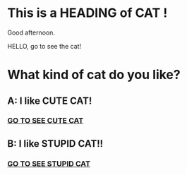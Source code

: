 
<html>
<head>
<title>Page Title</title>
</head>
<body>
<h1>
This is a HEADING of CAT !</h1>
</body> 
Good afternoon.


<p> 
HELLO, go to see the cat!</p>


<h1>
What kind of cat do you like?</h1>

<h2> A: I like CUTE CAT!</h2>
<h3><a href = "file:///Users/xiaozhen/Desktop/art74html/cute%20cat.htm"> GO TO SEE CUTE CAT</a> </h3>

<h2> B: I like STUPID CAT!! </h2>

<h3><a href = "file:///Users/xiaozhen/Desktop/art74html/stupid%20cat.htm"> GO TO SEE STUPID CAT</a> </h3>


</html>


